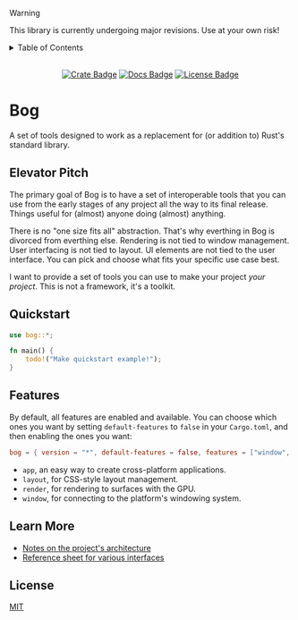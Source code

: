 
> [!WARNING]
> This library is currently undergoing major revisions. Use at your own risk!

<details>
<summary>Table of Contents</summary>

- [Bog](#bog)
  - [Elevator Pitch](#elevator-pitch)
  - [Quickstart](#quickstart)
  - [Features](#features)
  - [Learn More](#learn-more)
  - [License](#license)

</details>

<!-- cargo-rdme start -->

<div align="center">

<br>[![Crate Badge]][Crate] [![Docs Badge]][Docs] [![License Badge]](./LICENSE)

</div>

# Bog

A set of tools designed to work as a replacement for (or addition to) Rust's standard library.

## Elevator Pitch

The primary goal of Bog is to have a set of interoperable tools that you can use from the early stages of any project all the way to its final release. Things useful for (almost) anyone doing (almost) anything.

There is no "one size fits all" abstraction. That's why everthing in Bog is divorced from everthing else. Rendering is not tied to window management. User interfacing is not tied to layout. UI elements are not tied to the user interface. You can pick and choose what fits your specific use case best.

I want to provide a set of tools you can use to make your project *your project*. This is not a framework, it's a toolkit.

## Quickstart

```rust
use bog::*;

fn main() {
    todo!("Make quickstart example!");
}
```

## Features

By default, all features are enabled and available. You can choose which ones you want by setting `default-features` to `false` in your `Cargo.toml`, and then enabling the ones you want:

```toml
bog = { version = "*", default-features = false, features = ["window", "render"] }
```

- `app`, an easy way to create cross-platform applications.
- `layout`, for CSS-style layout management.
- `render`, for rendering to surfaces with the GPU.
- `window`, for connecting to the platform's windowing system.

## Learn More

- [Notes on the project's architecture](./docs/ARCHITECTURE.md)
- [Reference sheet for various interfaces](./docs/REFERENCE.md)

## License

[MIT](./LICENSE)

[Crate]: https://crates.io/crates/bog
[Crate Badge]: https://img.shields.io/crates/v/bog?logo=rust&style=flat-square&logoColor=E05D44&color=E05D44
[Docs Badge]: https://img.shields.io/docsrs/bog?logo=rust&style=flat-square&logoColor=E05D44
[Docs]: https://docs.rs/bog
[License Badge]: https://img.shields.io/crates/l/bog?style=flat-square&color=1370D3
